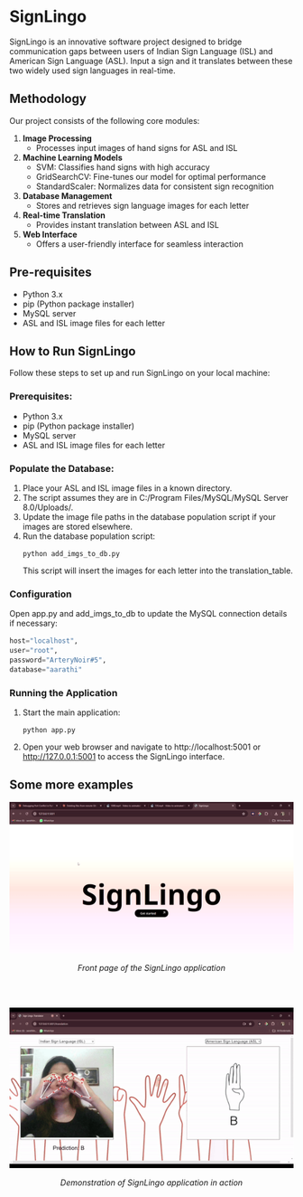 # SignLingo
SignLingo is an innovative software project designed to bridge communication gaps between users of Indian Sign Language (ISL) and American Sign Language (ASL). Input a sign and it translates between these two widely used sign languages in real-time.

## Methodology
Our project consists of the following core modules:
1. **Image Processing**
    - Processes input images of hand signs for ASL and ISL
2. **Machine Learning Models**
    - SVM: Classifies hand signs with high accuracy
    - GridSearchCV: Fine-tunes our model for optimal performance
    - StandardScaler: Normalizes data for consistent sign recognition
3. **Database Management**
    - Stores and retrieves sign language images for each letter
4. **Real-time Translation**
    - Provides instant translation between ASL and ISL
5. **Web Interface**
    - Offers a user-friendly interface for seamless interaction

## Pre-requisites
- Python 3.x
- pip (Python package installer)
- MySQL server
- ASL and ISL image files for each letter

## How to Run SignLingo
Follow these steps to set up and run SignLingo on your local machine:

### Prerequisites:
* Python 3.x 
* pip (Python package installer)
* MySQL server
* ASL and ISL image files for each letter

### Populate the Database:
1. Place your ASL and ISL image files in a known directory.
2. The script assumes they are in C:/Program Files/MySQL/MySQL Server 8.0/Uploads/.
3. Update the image file paths in the database population script if your images are stored elsewhere.
4. Run the database population script:
   ```
   python add_imgs_to_db.py
   ```
   This script will insert the images for each letter into the translation_table.

### Configuration
Open app.py and add_imgs_to_db to update the MySQL connection details if necessary:
```python
host="localhost",
user="root",
password="ArteryNoir#5",
database="aarathi"
```

### Running the Application
1. Start the main application:
   ```
   python app.py
   ```
2. Open your web browser and navigate to http://localhost:5001 or http://127.0.0.1:5001 to access the SignLingo interface.

## Some more examples
<p align="center">
  <img src="website pictures and gif/front page.gif" alt="SignLingo Front Page" width="600">
</p>
<p align="center">
  <em>Front page of the SignLingo application</em>
</p>

<br>
<br>

<p align="center">
  <img src="website pictures and gif/1080.gif" alt="SignLingo Demo GIF" width="600">
</p>
<p align="center">
  <em>Demonstration of SignLingo application in action</em>
</p>
